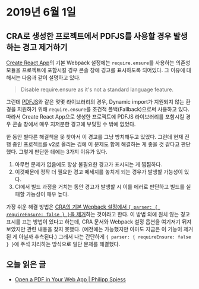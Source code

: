 # 2019년 6월 1일

## CRA로 생성한 프로젝트에서 PDFJS를 사용할 경우 발생하는 경고 제거하기

[Create React App](https://github.com/facebook/create-react-app)의 기본 Webpack 설정에는 `require.ensure`를 사용하는 의존성 모듈을 프로젝트에 포함시킬 경우 콘솔 창에 경고를 표시하도록 되어있다. 그 이유에 대해서는 다음과 같이 설명하고 있다.

> Disable require.ensure as it's not a standard language feature.

그런데 [PDFJS](https://github.com/mozilla/pdf.js)와 같은 몇몇 라이브러리의 경우, Dynamic import가 지원되지 않는 환경을 지원하기 위해 `require.ensure`를 조건적 폴백(Fallback)으로써 사용하고 있다. 따라서 Create React App으로 생성한 프로젝트에 PDFJS 라이브러리를 포함시킬 경우 콘솔 창에서 매우 지저분한 경고에 부딪힐 수 밖에 없었다.

한 동안 별다른 해결책을 못 찾아서 이 경고를 그냥 방치해두고 있었다. 그런데 현재 진행 중인 프로젝트를 v2로 올리는 김에 이 문제도 함께 해결하는 게 좋을 것 같다고 판단했다. 그렇게 판단한 데에는 3가지 이유가 있다.

1. 아무런 문제가 없음에도 항상 불필요한 경고가 표시되는 게 찜찜하다.
2. 이것때문에 정작 더 필요한 경고 메세지를 놓치게 되는 경우가 발생할 가능성이 있다.
3. CI에서 빌드 과정을 거치는 동안 경고가 발생할 시 이를 에러로 판단하고 빌드를 실패할 가능성이 매우 높다.

가장 쉬운 해결 방법은 [CRA의 기본 Wepback 설정에서 `{ parser: { requireEnsure: false } }`을 제거](https://github.com/facebook/create-react-app/issues/6418)하는 것이라고 한다. 이 방법 외에 원치 않는 경고 표시를 끄는 방법이 있다고 하는데, CRA 문서와 Webpack 설정 옵션을 여기저기 뒤져보았지만 관련 내용을 찾지 못했다. (예전에는 가능했지만 아마도 지금은 이 기능이 제거된 게 아닐까 추측된다.) 그래서 나는 간단하게 `{ parser: { requireEnsure: false } }`에 주석 처리하는 방식으로 일단 문제를 해결했다.

## 오늘 읽은 글

* [Open a PDF in Your Web App | Philipp Spiess](https://pspdfkit.com/blog/2018/open-pdf-in-your-web-app/)

